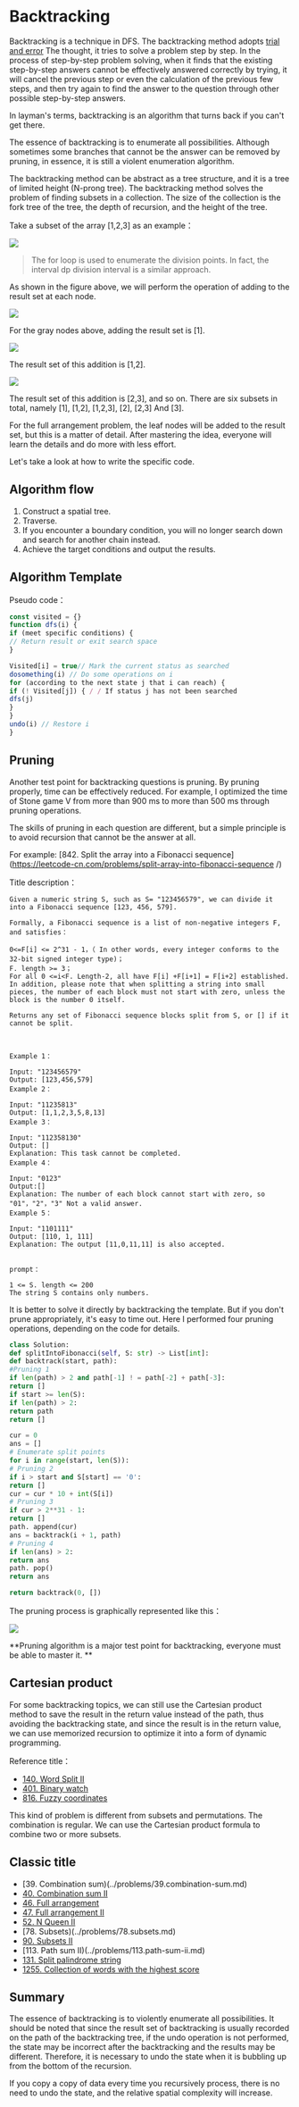 # Backtracking

Backtracking is a technique in DFS. The backtracking method adopts [trial and error](https://zh.wikipedia.org/wiki/%E8%AF%95%E9%94%99) The thought, it tries to solve a problem step by step. In the process of step-by-step problem solving, when it finds that the existing step-by-step answers cannot be effectively answered correctly by trying, it will cancel the previous step or even the calculation of the previous few steps, and then try again to find the answer to the question through other possible step-by-step answers.

In layman's terms, backtracking is an algorithm that turns back if you can't get there.

The essence of backtracking is to enumerate all possibilities. Although sometimes some branches that cannot be the answer can be removed by pruning, in essence, it is still a violent enumeration algorithm.

The backtracking method can be abstract as a tree structure, and it is a tree of limited height (N-prong tree). The backtracking method solves the problem of finding subsets in a collection. The size of the collection is the fork tree of the tree, the depth of recursion, and the height of the tree.

Take a subset of the array [1,2,3] as an example：

![](https://p.ipic.vip/g9vawf.jpg)

> The for loop is used to enumerate the division points. In fact, the interval dp division interval is a similar approach.

As shown in the figure above, we will perform the operation of adding to the result set at each node.

![](https://p.ipic.vip/1flyhe.jpg)

For the gray nodes above, adding the result set is [1].

![](https://p.ipic.vip/mj1skc.jpg)

The result set of this addition is [1,2].

![](https://p.ipic.vip/y9t2mb.jpg)

The result set of this addition is [2,3], and so on. There are six subsets in total, namely [1], [1,2], [1,2,3], [2], [2,3] And [3].

For the full arrangement problem, the leaf nodes will be added to the result set, but this is a matter of detail. After mastering the idea, everyone will learn the details and do more with less effort.

Let's take a look at how to write the specific code.

## Algorithm flow

1. Construct a spatial tree.
2. Traverse.
3. If you encounter a boundary condition, you will no longer search down and search for another chain instead.
4. Achieve the target conditions and output the results.

## Algorithm Template

Pseudo code：

```js
const visited = {}
function dfs(i) {
if (meet specific conditions) {
// Return result or exit search space
}

Visited[i] = true// Mark the current status as searched
dosomething(i) // Do some operations on i
for (according to the next state j that i can reach) {
if (! Visited[j]) { / / If status j has not been searched
dfs(j)
}
}
undo(i) // Restore i
}
```

## Pruning

Another test point for backtracking questions is pruning. By pruning properly, time can be effectively reduced. For example, I optimized the time of Stone game V from more than 900 ms to more than 500 ms through pruning operations.

The skills of pruning in each question are different, but a simple principle is to avoid recursion that cannot be the answer at all.

For example: [842. Split the array into a Fibonacci sequence](https://leetcode-cn.com/problems/split-array-into-fibonacci-sequence /)

Title description：

```
Given a numeric string S, such as S= "123456579", we can divide it into a Fibonacci sequence [123, 456, 579].

Formally, a Fibonacci sequence is a list of non-negative integers F, and satisfies：

0<=F[i] <= 2^31 - 1，（ In other words, every integer conforms to the 32-bit signed integer type)；
F. length >= 3；
For all 0 <=i<F. Length-2, all have F[i] +F[i+1] = F[i+2] established.
In addition, please note that when splitting a string into small pieces, the number of each block must not start with zero, unless the block is the number 0 itself.

Returns any set of Fibonacci sequence blocks split from S, or [] if it cannot be split.



Example 1：

Input: "123456579"
Output: [123,456,579]
Example 2：

Input: "11235813"
Output: [1,1,2,3,5,8,13]
Example 3：

Input: "112358130"
Output: []
Explanation: This task cannot be completed.
Example 4：

Input: "0123"
Output:[]
Explanation: The number of each block cannot start with zero, so "01"，"2"，"3" Not a valid answer.
Example 5：

Input: "1101111"
Output: [110, 1, 111]
Explanation: The output [11,0,11,11] is also accepted.


prompt：

1 <= S. length <= 200
The string S contains only numbers.
```

It is better to solve it directly by backtracking the template. But if you don't prune appropriately, it's easy to time out. Here I performed four pruning operations, depending on the code for details.

```py
class Solution:
def splitIntoFibonacci(self, S: str) -> List[int]:
def backtrack(start, path):
#Pruning 1
if len(path) > 2 and path[-1] ! = path[-2] + path[-3]:
return []
if start >= len(S):
if len(path) > 2:
return path
return []

cur = 0
ans = []
# Enumerate split points
for i in range(start, len(S)):
# Pruning 2
if i > start and S[start] == '0':
return []
cur = cur * 10 + int(S[i])
# Pruning 3
if cur > 2**31 - 1:
return []
path. append(cur)
ans = backtrack(i + 1, path)
# Pruning 4
if len(ans) > 2:
return ans
path. pop()
return ans

return backtrack(0, [])

```

The pruning process is graphically represented like this：

![](https://p.ipic.vip/bjh1zs.jpg)

**Pruning algorithm is a major test point for backtracking, everyone must be able to master it. **

## Cartesian product

For some backtracking topics, we can still use the Cartesian product method to save the result in the return value instead of the path, thus avoiding the backtracking state, and since the result is in the return value, we can use memorized recursion to optimize it into a form of dynamic programming.

Reference title：

- [140. Word Split II](https://github.com/azl397985856/leetcode/blob/master/problems/140.word-break-ii.md)
- [401. Binary watch](../problems/401.binary-watch.md)
- [816. Fuzzy coordinates](https://github.com/azl397985856/leetcode/blob/master/problems/816.ambiguous-coordinates.md)

This kind of problem is different from subsets and permutations. The combination is regular. We can use the Cartesian product formula to combine two or more subsets.

## Classic title

- [39. Combination sum)(../problems/39.combination-sum.md)
- [40. Combination sum II](../problems/40.combination-sum-ii.md)
- [46. Full arrangement](../problems/46.permutations.md)
- [47. Full arrangement II](../problems/47.permutations-ii.md)
- [52. N Queen II](../problems/52.N-Queens-II.md)
- [78. Subsets)(../problems/78.subsets.md)
- [90. Subsets II](../problems/90.subsets-ii.md)
- [113. Path sum II)(../problems/113.path-sum-ii.md)
- [131. Split palindrome string](../problems/131.palindrome-partitioning.md)
- [1255. Collection of words with the highest score](../problems/1255.maximum-score-words-formed-by-letters.md)

## Summary

The essence of backtracking is to violently enumerate all possibilities. It should be noted that since the result set of backtracking is usually recorded on the path of the backtracking tree, if the undo operation is not performed, the state may be incorrect after the backtracking and the results may be different. Therefore, it is necessary to undo the state when it is bubbling up from the bottom of the recursion.

If you copy a copy of data every time you recursively process, there is no need to undo the state, and the relative spatial complexity will increase.
